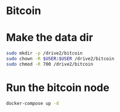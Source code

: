 # Bitcoin

# Make the data dir

```bash
sudo mkdir -p /drive2/bitcoin
sudo chown -R $USER:$USER /drive2/bitcoin
sudo chmod -R 700 /drive2/bitcoin
```

# Run the bitcoin node

```bash
docker-compose up -d
```
